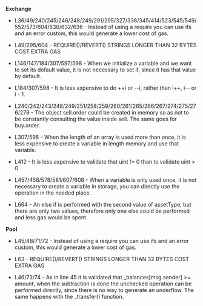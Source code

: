 **Exchange**
- L36/49/240/245/246/248/249/291/295/327/336/345/414/523/545/549/552/573/604/630/632/636 - Instead of using a require you can use ifs and an error custom, this would generate a lower cost of gas.

- L49/295/604 - REQUIRE()/REVERT() STRINGS LONGER THAN 32 BYTES COST EXTRA GAS

- L146/147/184/307/597/598 - When we initialize a variable and we want to set its default value, it is not necessary to set it, since it has that value by default.

- L184/307/598 - It is less expensive to do ++i or --i, rather than i++, i-- or i - 1.

- L240/242/243/248/249/251/258/259/260/261/265/266/267/274/275/276/278 - The object sell.order could be created in memory so as not to be constantly consulting the value inside sell. The same goes for buy.order.

- L307/598 - When the length of an array is used more than once, it is less expensive to create a variable in length memory and use that variable.

- L412 - It is less expensive to validate that uint != 0 than to validate uint > 0

- L457/458/578/581/607/608 - When a variable is only used once, it is not necessary to create a variable in storage, you can directly use the operation in the needed place.

- L664 - An else if is performed with the second value of assetType, but there are only two values, therefore only one else could be performed and less gas would be spent.



**Pool**
- L45/48/71/72 - Instead of using a require you can use ifs and an error custom, this would generate a lower cost of gas.

- L63 - REQUIRE()/REVERT() STRINGS LONGER THAN 32 BYTES COST EXTRA GAS

- L46/73/74 - As in line 45 it is validated that _balances[msg.sender] >= amount, when the subtraction is done the unchecked operation can be performed directly, since there is no way to generate an underflow. The same happens with the _transfer() function.
